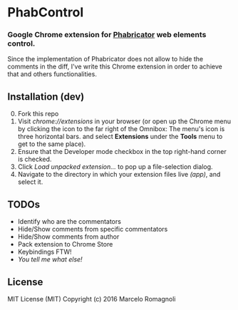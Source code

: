 # PhabControl
### Google Chrome extension for [Phabricator][phabricator] web elements control.
Since the implementation of Phabricator does not allow to hide the comments in the diff, I've write this Chrome extension in order to achieve that and others functionalities.

Installation (dev)
----
0. Fork this repo
1. Visit _chrome://extensions_ in your browser (or open up the Chrome menu by clicking the icon to the far right of the Omnibox:  The menu's icon is three horizontal bars. and select **Extensions** under the **Tools** menu to get to the same place).
2. Ensure that the Developer mode checkbox in the top right-hand corner is checked.
3. Click *Load unpacked extension…* to pop up a file-selection dialog.
4. Navigate to the directory in which your extension files live *(app)*, and select it.

TODOs
----
* Identify who are the commentators
* Hide/Show comments from specific commentators
* Hide/Show comments from author
* Pack extension to Chrome Store
* Keybindings FTW!
* *You tell me what else!*



License
----

MIT License (MIT)
Copyright (c) 2016 Marcelo Romagnoli


[phabricator]: <http://phabricator.org/>
